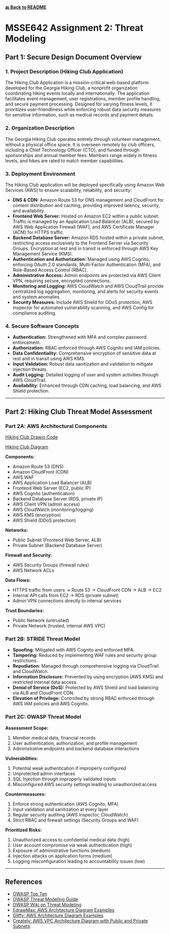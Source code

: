 #### [🔙 Back to README](../../README.md)

# MSSE642 Assignment 2: Threat Modeling

## Part 1: Secure Design Document Overview

### 1. Project Description (Hiking Club Application)
The Hiking Club Application is a mission-critical web-based platform developed for the Georgia Hiking Club, a nonprofit organization coordinating hiking events locally and internationally. The application facilitates event management, user registrations, member profile handling, and secure payment processing. Designed for varying fitness levels, it prioritizes user-friendliness while enforcing robust data security measures for sensitive information, such as medical records and payment details.

### 2. Organization Description
The Georgia Hiking Club operates entirely through volunteer management, without a physical office space. It is overseen remotely by club officers, including a Chief Technology Officer (CTO), and funded through sponsorships and annual member fees. Members range widely in fitness levels, and hikes are rated to match member capabilities.

### 3. Deployment Environment
The Hiking Club application will be deployed specifically using Amazon Web Services (AWS) to ensure scalability, reliability, and security:

- **DNS & CDN:** Amazon Route 53 for DNS management and CloudFront for content distribution and caching, providing improved latency, security, and availability.
- **Frontend Web Server:** Hosted on Amazon EC2 within a public subnet. Traffic is managed by an Application Load Balancer (ALB), secured by AWS Web Application Firewall (WAF), and AWS Certificate Manager (ACM) for HTTPS traffic.
- **Backend Database Server:** Amazon RDS hosted within a private subnet, restricting access exclusively to the Frontend Server via Security Groups. Encryption at rest and in transit is enforced through AWS Key Management Service (KMS).
- **Authentication and Authorization:** Managed using AWS Cognito, enforcing OAuth 2.0 standards, Multi-Factor Authentication (MFA), and Role-Based Access Control (RBAC).
- **Administrative Access:** Admin endpoints are protected via AWS Client VPN, requiring secure, encrypted connections.
- **Monitoring and Logging:** AWS CloudWatch and AWS CloudTrail provide centralized log aggregation, monitoring, and alerts for security events and system anomalies.
- **Security Measures:** Include AWS Shield for DDoS protection, AWS Inspector for automated vulnerability scanning, and AWS Config for compliance auditing.

### 4. Secure Software Concepts

- **Authentication:** Strengthened with MFA and complex password enforcement.
- **Authorization:** RBAC enforced through AWS Cognito and IAM policies.
- **Data Confidentiality:** Comprehensive encryption of sensitive data at rest and in transit using AWS KMS.
- **Input Validation:** Robust data sanitization and validation to mitigate injection threats.
- **Audit Logging:** Detailed logging of user and system activities through AWS CloudTrail.
- **Availability:** Enhanced through CDN caching, load balancing, and AWS Shield protection.

---

## Part 2: Hiking Club Threat Model Assessment

### Part 2A: AWS Architectural Components

[Hiking Club Drawio Code](hikingclub.drawio)

[Hiking Club Diagram](hikingclub.png)

**Components:**
- Amazon Route 53 (DNS)
- Amazon CloudFront (CDN)
- AWS WAF
- AWS Application Load Balancer (ALB)
- Frontend Web Server (EC2, public IP)
- AWS Cognito (authentication)
- Backend Database Server (RDS, private IP)
- AWS Client VPN (admin access)
- AWS CloudWatch (monitoring/logging)
- AWS KMS (encryption)
- AWS Shield (DDoS protection)

**Networks:**
- Public Subnet (Frontend Web Server, ALB)
- Private Subnet (Backend Database Server)

**Firewall and Security:**
- AWS Security Groups (firewall rules)
- AWS Network ACLs

**Data Flows:**
- HTTPS traffic from users → Route 53 → CloudFront CDN → ALB → EC2
- Internal API calls from EC2 → RDS (private subnet)
- Admin VPN connections directly to internal services

**Trust Boundaries:**
- Public Network (untrusted)
- Private Network (trusted, internal AWS VPC)

### Part 2B: STRIDE Threat Model

- **Spoofing:** Mitigated with AWS Cognito and enforced MFA.
- **Tampering:** Reduced by implementing WAF rules and security group restrictions.
- **Repudiation:** Managed through comprehensive logging via CloudTrail and CloudWatch.
- **Information Disclosure:** Prevented by using encryption (AWS KMS) and restricted internal data access.
- **Denial of Service (DoS):** Protected by AWS Shield and load balancing via ALB and CloudFront CDN.
- **Elevation of Privilege:** Controlled by strong RBAC enforced through AWS IAM policies and AWS Cognito.

### Part 2C: OWASP Threat Model

**Assessment Scope:**
1. Member medical data, financial records
2. User authentication, authorization, and profile management
3. Administrative endpoints and backend database interactions

**Vulnerabilities:**
1. Potential weak authentication if improperly configured
2. Unprotected admin interfaces
3. SQL Injection through improperly validated inputs
4. Misconfigured AWS security settings leading to unauthorized access

**Countermeasures:**
1. Enforce strong authentication (AWS Cognito, MFA)
2. Input validation and sanitization at every layer
3. Regular security auditing (AWS Inspector, CloudWatch)
4. Strict RBAC and firewall settings (Security Groups and WAF)

**Prioritized Risks:**
1. Unauthorized access to confidential medical data (high)
2. User account compromise via weak authentication (high)
3. Exposure of administrative functions (medium)
4. Injection attacks on application forms (medium)
5. Logging misconfiguration leading to accountability issues (low)

---

## References

- [OWASP Top Ten](https://owasp.org/www-project-top-ten/)
- [OWASP Threat Modeling Guide](https://owasp.org/www-community/Application_Threat_Modeling)
- [OWASP Wiki on Threat Modeling](https://wiki.owasp.org/index.php/Category:Threat_Modeling)
- [EdrawMax: AWS Architecture Diagram Examples](https://www.edrawmax.com/article/aws-architecture-diagram-examples.html)
- [Gliffy: AWS Architecture Diagram Examples](https://www.gliffy.com/blog/aws-architecture-diagram-examples)
- [Creately: AWS VPC Architecture Diagram with Public and Private Subnets](https://creately.com/guides/aws-architecture-diagrams-and-use-cases/#aws-vpc-architecture-diagram-with-public-and-private-subnets)

